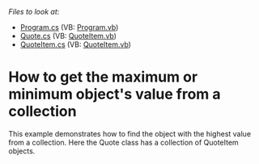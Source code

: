 <!-- default file list -->
*Files to look at*:

* [Program.cs](./CS/ConsoleApplication1/Program.cs) (VB: [Program.vb](./VB/ConsoleApplication1/Program.vb))
* [Quote.cs](./CS/ConsoleApplication1/Quote.cs) (VB: [QuoteItem.vb](./VB/ConsoleApplication1/QuoteItem.vb))
* [QuoteItem.cs](./CS/ConsoleApplication1/QuoteItem.cs) (VB: [QuoteItem.vb](./VB/ConsoleApplication1/QuoteItem.vb))
<!-- default file list end -->
# How to get the maximum or minimum object's value from a collection


<p>This example demonstrates how to find the object with the highest value from a collection. Here the Quote class has a collection of QuoteItem objects.</p>

<br/>


